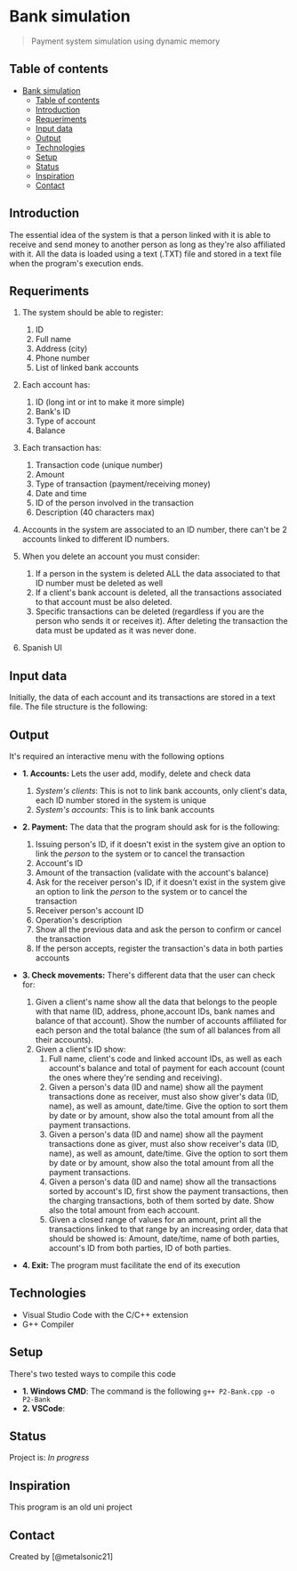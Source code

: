 # Bank simulation
> Payment system simulation using dynamic memory

## Table of contents
- [Bank simulation](#bank-simulation)
  - [Table of contents](#table-of-contents)
  - [Introduction](#introduction)
  - [Requeriments](#requeriments)
  - [Input data](#input-data)
  - [Output](#output)
  - [Technologies](#technologies)
  - [Setup](#setup)
  - [Status](#status)
  - [Inspiration](#inspiration)
  - [Contact](#contact)


## Introduction

The essential idea of the system is that a person linked with it is able to receive and send money to another person as long as they're also affiliated with it. All the data is loaded using a text (.TXT) file and stored in a text file when the program's execution ends.

## Requeriments

1. The system should be able to register:
   1. ID
   2. Full name
   3. Address (city)
   4. Phone number
   5. List of linked bank accounts

2. Each account has:
   1. ID (long int or int to make it more simple)
   2. Bank's ID
   3. Type of account
   4. Balance

3. Each transaction has:
   1. Transaction code (unique number)
   2. Amount
   3. Type of transaction (payment/receiving money)
   4. Date and time
   5. ID of the person involved in the transaction
   6. Description (40 characters max)

4. Accounts in the system are associated to an ID number, there can't be 2 accounts linked to different ID numbers.
   
5. When you delete an account you must consider:
   1. If a person in the system is deleted ALL the data associated to that ID number must be deleted as well
   2. If a client's bank account is deleted, all the transactions associated to that account must be also deleted.
   3. Specific transactions can be deleted (regardless if you are the person who sends it or receives it). After deleting the transaction the data must be updated as it was never done.

6. Spanish UI

## Input data

Initially, the data of each account and its transactions are stored in a text file. The file structure is the following:


## Output

It's required an interactive menu with the following options

* __1. Accounts:__ Lets the user add, modify, delete and check data
  1. *System's clients*: This is not to link bank accounts, only client's data, each ID number stored in the system is unique
  2. *System's accounts*: This is to link bank accounts

* __2. Payment:__ The data that the program should ask for is the following:
  1. Issuing person's ID, if it doesn't exist in the system give an option to link the *person* to the system or to cancel the transaction
  2. Account's ID
  3. Amount of the transaction (validate with the account's balance)
  4. Ask for the receiver person's ID, if it doesn't exist in the system give an option to link the *person* to the system or to cancel the transaction
  5. Receiver person's account ID
  6. Operation's description
  7. Show all the previous data and ask the person to confirm or cancel the transaction
  8. If the person accepts, register the transaction's data in both parties accounts


* __3. Check movements:__ There's different data that the user can check for:
  1. Given a client's name show all the data that belongs to the people with that name (ID, address, phone,account IDs, bank names and balance of that account). Show the number of accounts affiliated for each person and the total balance (the sum of all balances from all their accounts).
  2. Given a client's ID show:
     1. Full name, client's code and linked account IDs, as well as each account's balance and total of payment for each account (count the ones where they're sending and receiving).
     2. Given a person's data (ID and name) show all the payment transactions done as receiver, must also show giver's data (ID, name), as well as amount, date/time. Give the option to sort them by date or by amount, show also the total amount from all the payment transactions.
     3. Given a person's data (ID and name) show all the payment transactions done as giver, must also show receiver's data (ID, name), as well as amount, date/time. Give the option to sort them by date or by amount, show also the total amount from all the payment transactions.
     4. Given a person's data (ID and name) show all the transactions sorted by account's ID, first show the payment transactions, then the charging transactions, both of them sorted by date. Show also the total amount from each account.
     5. Given a closed range of values for an amount, print all the transactions linked to that range by an increasing order, data that should be showed is: Amount, date/time, name of both parties, account's ID from both parties, ID of both parties.

* __4. Exit:__ The program must facilitate the end of its execution

## Technologies
* Visual Studio Code with the C/C++ extension
* G++ Compiler

## Setup

There's two tested ways to compile this code

* __1. Windows CMD__: The command is the following `g++ P2-Bank.cpp -o P2-Bank`
* __2. VSCode__:


## Status
Project is: _In progress_

## Inspiration
This program is an old uni project

## Contact
Created by [@metalsonic21]